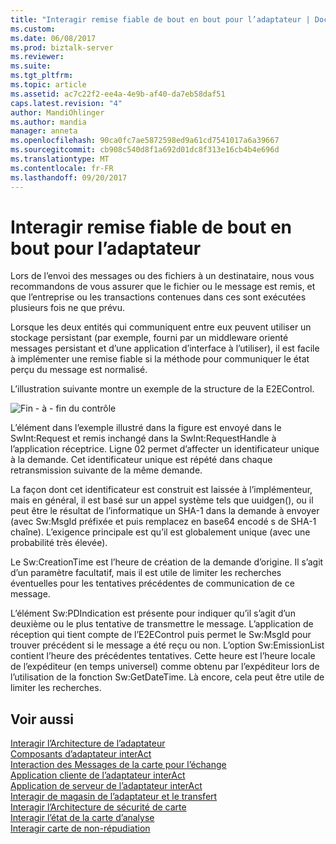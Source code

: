 ```yaml
---
title: "Interagir remise fiable de bout en bout pour l’adaptateur | Documents Microsoft"
ms.custom: 
ms.date: 06/08/2017
ms.prod: biztalk-server
ms.reviewer: 
ms.suite: 
ms.tgt_pltfrm: 
ms.topic: article
ms.assetid: ac7c22f2-ee4a-4e9b-af40-da7eb58daf51
caps.latest.revision: "4"
author: MandiOhlinger
ms.author: mandia
manager: anneta
ms.openlocfilehash: 90ca0fc7ae5872598ed9a61cd7541017a6a39667
ms.sourcegitcommit: cb908c540d8f1a692d01dc8f313e16cb4b4e696d
ms.translationtype: MT
ms.contentlocale: fr-FR
ms.lasthandoff: 09/20/2017
---
```

# <a name="interact-adapter-end-to-end-reliable-delivery"></a>Interagir remise fiable de bout en bout pour l’adaptateur
Lors de l’envoi des messages ou des fichiers à un destinataire, nous vous recommandons de vous assurer que le fichier ou le message est remis, et que l’entreprise ou les transactions contenues dans ces sont exécutées plusieurs fois ne que prévu.  
  
 Lorsque les deux entités qui communiquent entre eux peuvent utiliser un stockage persistant (par exemple, fourni par un middleware orienté messages persistant et d’une application d’interface à l’utiliser), il est facile à implémenter une remise fiable si la méthode pour communiquer le état perçu du message est normalisé.  
  
 L’illustration suivante montre un exemple de la structure de la E2EControl.  
  
 ![Fin &#45; à &#45; fin du contrôle](../../adapters-and-accelerators/fileact-interact/media/63e39b43-118e-4572-9d75-21770253a1ee.gif "63e39b43-118e-4572-9d75-21770253a1ee")  
  
 L’élément dans l’exemple illustré dans la figure est envoyé dans le SwInt:Request et remis inchangé dans la SwInt:RequestHandle à l’application réceptrice. Ligne 02 permet d’affecter un identificateur unique à la demande. Cet identificateur unique est répété dans chaque retransmission suivante de la même demande.  
  
 La façon dont cet identificateur est construit est laissée à l’implémenteur, mais en général, il est basé sur un appel système tels que uuidgen(), ou il peut être le résultat de l’informatique un SHA-1 dans la demande à envoyer (avec Sw:MsgId préfixée et puis remplacez en base64 encodé s de SHA-1 chaîne). L’exigence principale est qu’il est globalement unique (avec une probabilité très élevée).  
  
 Le Sw:CreationTime est l’heure de création de la demande d’origine. Il s’agit d’un paramètre facultatif, mais il est utile de limiter les recherches éventuelles pour les tentatives précédentes de communication de ce message.  
  
 L’élément Sw:PDIndication est présente pour indiquer qu’il s’agit d’un deuxième ou le plus tentative de transmettre le message. L’application de réception qui tient compte de l’E2EControl puis permet le Sw:MsgId pour trouver précédent si le message a été reçu ou non. L’option Sw:EmissionList contient l’heure des précédentes tentatives. Cette heure est l’heure locale de l’expéditeur (en temps universel) comme obtenu par l’expéditeur lors de l’utilisation de la fonction Sw:GetDateTime. Là encore, cela peut être utile de limiter les recherches.  
  
## <a name="see-also"></a>Voir aussi  
 [Interagir l’Architecture de l’adaptateur](../../adapters-and-accelerators/fileact-interact/interact-adapter-architecture.md)   
 [Composants d’adaptateur interAct](../../adapters-and-accelerators/fileact-interact/interact-adapter-components.md)   
 [Interaction des Messages de la carte pour l’échange](../../adapters-and-accelerators/fileact-interact/interact-adapter-messages-for-business-exchange.md)   
 [Application cliente de l’adaptateur interAct](../../adapters-and-accelerators/fileact-interact/interact-adapter-client-application.md)   
 [Application de serveur de l’adaptateur interAct](../../adapters-and-accelerators/fileact-interact/interact-adapter-server-application.md)   
 [Interagir de magasin de l’adaptateur et le transfert](../../adapters-and-accelerators/fileact-interact/interact-adapter-store-and-forward.md)   
 [Interagir l’Architecture de sécurité de carte](../../adapters-and-accelerators/fileact-interact/interact-adapter-security-architecture.md)   
 [Interagir l’état de la carte d’analyse](../../adapters-and-accelerators/fileact-interact/interact-adapter-status-monitoring.md)   
 [Interagir carte de non-répudiation](../../adapters-and-accelerators/fileact-interact/interact-adapter-non-repudiation.md)